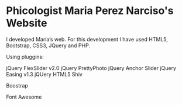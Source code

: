 Phicologist Maria Perez Narciso's Website
============

 I developed María’s web. For this development I have used HTML5, Bootstrap, CSS3, JQuery and PHP.
 
 Using pluggins:
 
 jQuery FlexSlider v2.0
 jQuery PrettyPhoto
 jQuery Anchor Slider
 jQuery Easing v1.3 
 jQUery HTML5 Shiv
 
 Boostrap
 
 Font Awesome
 
